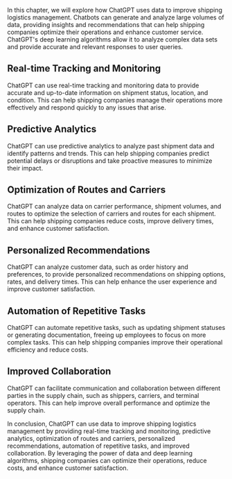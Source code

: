 
In this chapter, we will explore how ChatGPT uses data to improve shipping logistics management. Chatbots can generate and analyze large volumes of data, providing insights and recommendations that can help shipping companies optimize their operations and enhance customer service. ChatGPT's deep learning algorithms allow it to analyze complex data sets and provide accurate and relevant responses to user queries.

Real-time Tracking and Monitoring
---------------------------------

ChatGPT can use real-time tracking and monitoring data to provide accurate and up-to-date information on shipment status, location, and condition. This can help shipping companies manage their operations more effectively and respond quickly to any issues that arise.

Predictive Analytics
--------------------

ChatGPT can use predictive analytics to analyze past shipment data and identify patterns and trends. This can help shipping companies predict potential delays or disruptions and take proactive measures to minimize their impact.

Optimization of Routes and Carriers
-----------------------------------

ChatGPT can analyze data on carrier performance, shipment volumes, and routes to optimize the selection of carriers and routes for each shipment. This can help shipping companies reduce costs, improve delivery times, and enhance customer satisfaction.

Personalized Recommendations
----------------------------

ChatGPT can analyze customer data, such as order history and preferences, to provide personalized recommendations on shipping options, rates, and delivery times. This can help enhance the user experience and improve customer satisfaction.

Automation of Repetitive Tasks
------------------------------

ChatGPT can automate repetitive tasks, such as updating shipment statuses or generating documentation, freeing up employees to focus on more complex tasks. This can help shipping companies improve their operational efficiency and reduce costs.

Improved Collaboration
----------------------

ChatGPT can facilitate communication and collaboration between different parties in the supply chain, such as shippers, carriers, and terminal operators. This can help improve overall performance and optimize the supply chain.

In conclusion, ChatGPT can use data to improve shipping logistics management by providing real-time tracking and monitoring, predictive analytics, optimization of routes and carriers, personalized recommendations, automation of repetitive tasks, and improved collaboration. By leveraging the power of data and deep learning algorithms, shipping companies can optimize their operations, reduce costs, and enhance customer satisfaction.
